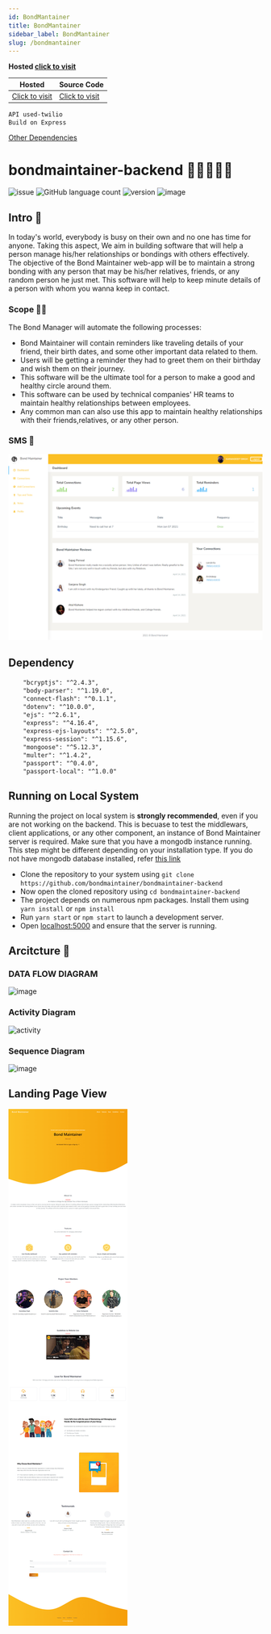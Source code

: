 ```yaml
---
id: BondMantainer
title: BondMantainer
sidebar_label: BondMantainer
slug: /bondmantainer
---
```


**Hosted [click to visit](https://bondmaintainer.herokuapp.com/)**

| Hosted | Source Code |
| ------ | ----------- |
| [Click to visit](https://bondmaintainer.herokuapp.com/) | [Click to visit](https://github.com/kdsinghcoder/bondmaintainer-backend/) |


```
API used-twilio
Build on Express 
```
[Other Dependencies](/docs/bondmantainer#dependency)

# bondmaintainer-backend 👩🏼‍🤝‍🧑🏽
![issue](https://img.shields.io/github/issues/kdsinghcoder/bondmaintainer-backend)
![GitHub language count](https://img.shields.io/github/languages/count/kdsinghcoder/bondmaintainer-backend)
![version](https://img.shields.io/github/package-json/v/kdsinghcoder/bondmaintainer-backend)
![image](https://user-images.githubusercontent.com/50829119/120977728-49f65d80-c791-11eb-875e-92b424ebe963.png)


## Intro 👋

In today's world, everybody is busy on their own and no one has time for anyone. Taking this aspect, We aim in building software that will help a person manage his/her relationships or bondings with others effectively. The objective of the Bond Maintainer web-app will be to maintain a strong bonding with any person that may be his/her relatives, friends, or any random person he just met. This software will help to keep minute details of a person with whom you wanna keep in
contact.

### Scope 🐱‍🏍
 The Bond Manager will automate the following processes:
 
- Bond Maintainer will contain reminders like traveling details of your friend, their birth dates, and some other important data related to them.
- Users will be getting a reminder they had to greet them on their birthday and wish them on their journey.
- This software will be the ultimate tool for a person to make a good and healthy circle around them.
- This software can be used by technical companies' HR teams to maintain healthy relationships between employees.
- Any common man can also use this app to maintain healthy relationships with their friends,relatives, or any other person.

### SMS 🧾
![image](../../static/img/bondintroImage.png)


## Dependency
```
    "bcryptjs": "^2.4.3",
    "body-parser": "^1.19.0",
    "connect-flash": "^0.1.1",
    "dotenv": "^10.0.0",
    "ejs": "^2.6.1",
    "express": "^4.16.4",
    "express-ejs-layouts": "^2.5.0",
    "express-session": "^1.15.6",
    "mongoose": "^5.12.3",
    "multer": "^1.4.2",
    "passport": "^0.4.0",
    "passport-local": "^1.0.0"
```

## Running on Local System 

Running the project on local system is **strongly recommended**, even if you are not working on the backend. This is becuase to test the middlewars, client applications, or any other component, an instance of Bond Maintainer server is required. Make sure that you have a mongodb instance running. This step might be different depending on your installation type. If you do not have mongodb database installed, refer [this link](https://docs.mongodb.com/manual/administration/install-community/)

- Clone the repository to your system using `git clone https://github.com/bondmaintainer/bondmaintainer-backend`
- Now open the cloned repository using `cd bondmaintainer-backend`
- The project depends on numerous npm packages. Install them using `yarn install` or `npm install`
- Run `yarn start` or `npm start` to launch a development server.
- Open [localhost:5000](http://localhost:5000) and ensure that the server is running.

## Arcitcture 🏦

### DATA FLOW DIAGRAM
![image](https://user-images.githubusercontent.com/50829119/123984234-18646100-d9e2-11eb-95be-b87be8c7f68b.png)

### Activity Diagram
![activity](https://user-images.githubusercontent.com/50829119/123984328-2b773100-d9e2-11eb-849d-a08c694b8bd1.png)

### Sequence Diagram
![image](https://user-images.githubusercontent.com/50829119/123985996-8d846600-d9e3-11eb-9e87-4ab6dd723360.png)

## Landing Page View
![image](../../static/img/bond.png)

